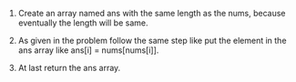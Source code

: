 1. Create an array named ans with the same length as the nums, because eventually the length will be same.

2. As given in the problem follow the same step like put the element in the ans array like ans[i] = nums[nums[i]].

3. At last return the ans array.
